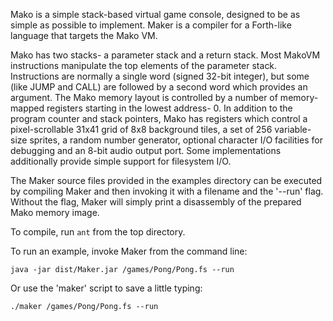 Mako is a simple stack-based virtual game console, designed to be as simple as possible to implement. Maker is a compiler for a Forth-like language that targets the Mako VM.

Mako has two stacks- a parameter stack and a return stack. Most MakoVM instructions manipulate the top elements of the parameter stack. Instructions are normally a single word (signed 32-bit integer), but some (like JUMP and CALL) are followed by a second word which provides an argument. The Mako memory layout is controlled by a number of memory-mapped registers starting in the lowest address- 0. In addition to the program counter and stack pointers, Mako has registers which control a pixel-scrollable 31x41 grid of 8x8 background tiles, a set of 256 variable-size sprites, a random number generator, optional character I/O facilities for debugging and an 8-bit audio output port. Some implementations additionally provide simple support for filesystem I/O.

The Maker source files provided in the examples directory can be executed by compiling Maker and then invoking it with a filename and the '--run' flag. Without the flag, Maker will simply print a disassembly of the prepared Mako memory image.

To compile, run `ant` from the top directory.

To run an example, invoke Maker from the command line:

``java -jar dist/Maker.jar /games/Pong/Pong.fs --run``

Or use the 'maker' script to save a little typing:

``./maker /games/Pong/Pong.fs --run``
